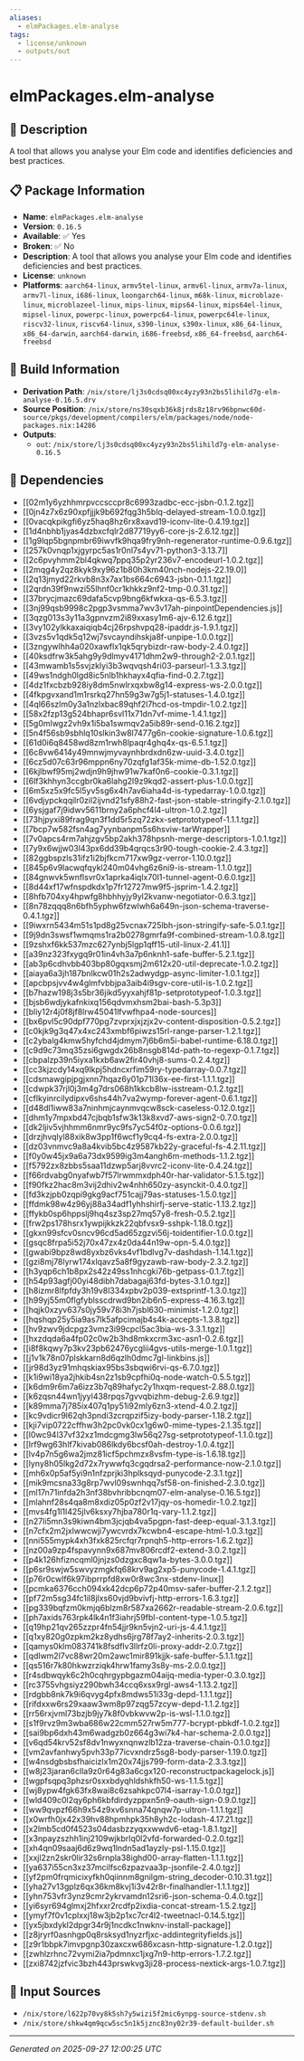 ```yaml
---
aliases:
  - elmPackages.elm-analyse
tags:
  - license/unknown
  - outputs/out
---
```


# elmPackages.elm-analyse

## 📝 Description

A tool that allows you analyse your Elm code and identifies deficiencies and best practices.

## 📋 Package Information

- **Name**: `elmPackages.elm-analyse`
- **Version**: `0.16.5`
- **Available**: ✅ Yes
- **Broken**: ✅ No
- **Description**: A tool that allows you analyse your Elm code and identifies deficiencies and best practices.
- **License**: `unknown`
- **Platforms**: `aarch64-linux`, `armv5tel-linux`, `armv6l-linux`, `armv7a-linux`, `armv7l-linux`, `i686-linux`, `loongarch64-linux`, `m68k-linux`, `microblaze-linux`, `microblazeel-linux`, `mips-linux`, `mips64-linux`, `mips64el-linux`, `mipsel-linux`, `powerpc-linux`, `powerpc64-linux`, `powerpc64le-linux`, `riscv32-linux`, `riscv64-linux`, `s390-linux`, `s390x-linux`, `x86_64-linux`, `x86_64-darwin`, `aarch64-darwin`, `i686-freebsd`, `x86_64-freebsd`, `aarch64-freebsd`

## 🔧 Build Information

- **Derivation Path**: `/nix/store/lj3s0cdsq00xc4yzy93n2bs5lihild7g-elm-analyse-0.16.5.drv`
- **Source Position**: `/nix/store/ns30sqxb36k8jrds8z18rv96bpnwc60d-source/pkgs/development/compilers/elm/packages/node/node-packages.nix:14286`
- **Outputs**:
  - `out`:  `/nix/store/lj3s0cdsq00xc4yzy93n2bs5lihild7g-elm-analyse-0.16.5`

## 🔗 Dependencies

- [[02m1y6yzhhmrpvccsccpr8c6993zadbc-ecc-jsbn-0.1.2.tgz]]
- [[0jn4z7x6z90xpfjjjk9b692fqg3h5blq-delayed-stream-1.0.0.tgz]]
- [[0vacqkpikgfi6yz5haq8hz6rx8xavd19-iconv-lite-0.4.19.tgz]]
- [[1d4nbhb1jyas4dzbxcfqlr2d87719yy6-core-js-2.6.12.tgz]]
- [[1g9lqp5bgnpmbr69iwvfk9hqa9fry9nh-regenerator-runtime-0.9.6.tgz]]
- [[257k0vnqp1xjgyrpc5as1r0nl7s4yv71-python3-3.13.7]]
- [[2c6pvyhmm2bl4qkwq7ppq35p2yr236v7-encodeurl-1.0.2.tgz]]
- [[2mqg4y2qz8kyk9xy96z1b80h3km40nch-nodejs-22.19.0]]
- [[2q13jmyd22rkvb8n3x7ax1bs664c6943-jsbn-0.1.1.tgz]]
- [[2qrdn39f9nwzi55lhnf0cr1khkkz9nf2-tmp-0.0.31.tgz]]
- [[37brycjmazc69dafa5cvp9bng6kfwkxa-qs-6.5.3.tgz]]
- [[3nj99qsb9998c2pgp3vsmma7wv3v17ah-pinpointDependencies.js]]
- [[3qzg013s3y11a3gpnvzm2i89xxasy1m6-ajv-6.12.6.tgz]]
- [[3vy102ylkkaxaiqiqb4cj26rpshvpq28-ipaddr.js-1.9.1.tgz]]
- [[3vzs5v1qdk5q12wj7svcayndihskja8f-unpipe-1.0.0.tgz]]
- [[3zngywlhh4a020xawflx1qk5qrybizdr-raw-body-2.4.0.tgz]]
- [[40ksdfrw3k5ahg9y9dlmyv4171dhm2w9-through2-2.0.1.tgz]]
- [[43mwamb1s5svjzklyi3b3wqvqsh4ri03-parseurl-1.3.3.tgz]]
- [[49ws1ndgh0lgd8ic5nlb1hkhayx4qfia-find-0.2.7.tgz]]
- [[4dz1fxcbzb928iy8dm5nwlrxqxbw8g14-express-ws-2.0.0.tgz]]
- [[4fkpgvxand1m1rsrkq27hn59g3w7g5j1-statuses-1.4.0.tgz]]
- [[4ql66szlm0y3a1nzlxbac89qhf2l7hcd-os-tmpdir-1.0.2.tgz]]
- [[58x2fzp13g524bhapr6svl11x71dn7vf-mime-1.4.1.tgz]]
- [[5g0mlwgz2vh9x1i5ba1swmqv2a5ib89r-send-0.16.2.tgz]]
- [[5n4f56sb9sbhlq10slkin3w8l7477g6n-cookie-signature-1.0.6.tgz]]
- [[61d0i6q8458wd8zm1rwh8lpaqr4ghq4x-qs-6.5.1.tgz]]
- [[6c8vw6414y49mnwjmyvaynhbrdxdn6zw-uuid-3.4.0.tgz]]
- [[6cz5d07c63r96mppn6ny70zqfg1af35k-mime-db-1.52.0.tgz]]
- [[6kjlbwf95mj2wdjn9h9jhw91w7kaf0n6-cookie-0.3.1.tgz]]
- [[6lf3khhyn3ccgbr0ka6lahg2l9z9kqd2-assert-plus-1.0.0.tgz]]
- [[6m5xz5x9fc5l5yv5sg6x4h7av6iaha4d-is-typedarray-1.0.0.tgz]]
- [[6vdjypckqqilr0zil2ijvnd21sfy88h2-fast-json-stable-stringify-2.1.0.tgz]]
- [[6ysjgaf7j9idwv5611brny2a6phcf4l4-ultron-1.0.2.tgz]]
- [[73hjpyxi89frag9qn3f1dd5r5zq72zkx-setprototypeof-1.1.1.tgz]]
- [[7bcp7w582fsn4ag7yynbanpm5s6hsviw-tarWrapper]]
- [[7v0apcs4rm7ahjzgv5bp2akh378hpsnh-merge-descriptors-1.0.1.tgz]]
- [[7y9x6wjjw03l43px6dd39b4qrqcs3r90-tough-cookie-2.4.3.tgz]]
- [[82ggbspzls31ifz1i2bjfkcm717xw9gz-verror-1.10.0.tgz]]
- [[845p6v9lacwqfqykl240m04vhg6z6ni9-is-stream-1.1.0.tgz]]
- [[84gnwvk5wnflsvr0x1aprka4iqlx70l1-tunnel-agent-0.6.0.tgz]]
- [[8d44xf17wfnspdkdx1p7fr12727mw9f5-jsprim-1.4.2.tgz]]
- [[8hfb704xy4hpwfg8hbhhyjy9yl2kvanw-negotiator-0.6.3.tgz]]
- [[8n78zqqq8n6bfh5yphw6fzwlwh6a649n-json-schema-traverse-0.4.1.tgz]]
- [[9iwxrn5434m51s1pd8g25vcnax725lbh-json-stringify-safe-5.0.1.tgz]]
- [[9j9dn3swsf1wmqms1ra2b0278gmrfa9f-combined-stream-1.0.8.tgz]]
- [[9zshxf6kk537mzc627ynbj5lgp1qff15-util-linux-2.41.1]]
- [[a39nz323fxygq9r01in4vh3a7p6nknh1-safe-buffer-5.2.1.tgz]]
- [[ab3p6cdhvbb403bp80gqxsmj2m612x20-util-deprecate-1.0.2.tgz]]
- [[aiaya6a3jh187bnlkcw01h2s2adwydgp-async-limiter-1.0.1.tgz]]
- [[apcbpsjvv4w4glmfvbbjpa3aib4i9sgv-core-util-is-1.0.2.tgz]]
- [[b7hazw198j3s5br36jikd5yyxahjf81p-setprototypeof-1.0.3.tgz]]
- [[bjsb6wdjykafnkixq156qdvmxhsm2bai-bash-5.3p3]]
- [[bliy12r4j0f8jf8lrw45041lfvwfhpa4-node-sources]]
- [[bx6pvl5c90dpf770pg7zvprxjxjzjx2v-content-disposition-0.5.2.tgz]]
- [[c0kjk9g3q47x4xc243xmbf6piwzs15rl-range-parser-1.2.1.tgz]]
- [[c2ybalg4kmw5hyfchd4jdmym7j6b6m5i-babel-runtime-6.18.0.tgz]]
- [[c9d9c73mq35zsi6gwgdx26b8nsgb814d-path-to-regexp-0.1.7.tgz]]
- [[cbpalzp39n5iyxa1kxb6aw2fir40vhj8-sums-0.2.4.tgz]]
- [[cc3kjzcdy14xq9lkpj5hdncxrfim59ry-typedarray-0.0.7.tgz]]
- [[cdsmawgipjpgjxnn7hqaz6y01p71l36x-ee-first-1.1.1.tgz]]
- [[cdwpk37rjl0j3m4g7drs068h1kkcb8lw-isstream-0.1.2.tgz]]
- [[cflkyinrcilydipxv6shs44h7va2wymp-forever-agent-0.6.1.tgz]]
- [[d48dl1iww83a7ninhmjcaynmvqcw8sck-caseless-0.12.0.tgz]]
- [[dhm1y7mpxbd47cjbqb1sfw3k13k8xvd7-aws-sign2-0.7.0.tgz]]
- [[dk2ljiv5vjhhmm6nmr9yc9fs7yc54f0z-options-0.0.6.tgz]]
- [[drzjhvqlyl88xik8w3pp1f6wcf1y9cq4-fs-extra-2.0.0.tgz]]
- [[dz03vnmvc9a8a4kvib5bc4z9587kb22y-graceful-fs-4.2.11.tgz]]
- [[f0y0w45jx9a6a73dx9599ig3m4angh6m-methods-1.1.2.tgz]]
- [[f5792zx8zbbs5saa11dzwp5arj8vvrc2-iconv-lite-0.4.24.tgz]]
- [[f66rdvabg0nyafwb7f57lrwmmxdph40r-har-validator-5.1.5.tgz]]
- [[f90fkz2hac8m3vij2dhiv2w4nhh650zy-asynckit-0.4.0.tgz]]
- [[fd3kzjpb0zqpi9gkg9acf751cajj79as-statuses-1.5.0.tgz]]
- [[ffdmk98w4z96yj88a34adf1yhhshirfj-serve-static-1.13.2.tgz]]
- [[ffykb0sp6hppslj9hq4sz3sp27mq57y8-fresh-0.5.2.tgz]]
- [[frw2ps178hsrx1ywpijkkzk22qbfvsx9-sshpk-1.18.0.tgz]]
- [[gkxn99sfcv0sncv96cd5ad65zgzvi56j-toidentifier-1.0.0.tgz]]
- [[gsqc8frpa5i52j70x47zx4z0da44n19w-opn-5.4.0.tgz]]
- [[gwabi9bpz8wd8yxbz6vks4vf1bdlvg7v-dashdash-1.14.1.tgz]]
- [[gzi8mj78lyrw174xlqavz5a8f9gyzawb-raw-body-2.3.2.tgz]]
- [[h3yqp6ch1b8px2s42z49ss1nhcgki76b-getpass-0.1.7.tgz]]
- [[h54p93agfj00yi48dibh7dabagaj63fd-bytes-3.1.0.tgz]]
- [[h8izmr8lfpfdy3h19v8l334xpbv2p039-extsprintf-1.3.0.tgz]]
- [[h99yj55m0flgfyblsscdrwd9bn2ib6n5-express-4.16.3.tgz]]
- [[hqjk0xzyv637s0jy59v78i3h7jsbl630-minimist-1.2.0.tgz]]
- [[hqshqp25y5ia9as7lk5afpcimajb4s4k-accepts-1.3.8.tgz]]
- [[hv9zwv9jdcpgz3vmz3i99cpcl5ac3bia-ws-3.3.1.tgz]]
- [[hxzdqda6a4fp02c0w2b3hd8mkxcrm3xc-asn1-0.2.6.tgz]]
- [[i8f8kqwy7p3kv23pb62476ycglii4gvs-utils-merge-1.0.1.tgz]]
- [[j1v1k78n07plskkarn8d6qzlh0dmc7gl-linkbins.js]]
- [[jr98d3yz91mhqskiax95bs3sbqwi6rvi-qs-6.7.0.tgz]]
- [[k1i9wi18ya2jhkib4sn2z1sb9cpfhi0q-node-watch-0.5.5.tgz]]
- [[k6dm9r6m7a6izz3b7q89hafyc2y1hxqm-request-2.88.0.tgz]]
- [[k6zqsn44wn1jyyl438rpqs7gvvqbizhm-debug-2.6.9.tgz]]
- [[k89mma7j785ix407q1py51i92mly6zn3-xtend-4.0.2.tgz]]
- [[kc9vdicr9l62qh3pndi3zcrqpzif5izy-body-parser-1.18.2.tgz]]
- [[kji7vip0722cffhw3h2pc0vk0cx1g6w0-mime-types-2.1.35.tgz]]
- [[l0wc94l37vf32xz1mdcgmg3lw56q27sg-setprototypeof-1.1.0.tgz]]
- [[lrf9wg63hlf7kivab086lkdy6bcsf0ah-destroy-1.0.4.tgz]]
- [[lv4p7n5g6wa2jmz81icf5pchmzx8vsfm-type-is-1.6.18.tgz]]
- [[lyny8h05lkg2d72x7rywwfq3cgqdrsa2-performance-now-2.1.0.tgz]]
- [[mh6x0p5af5yi9n1nfzprjki3hplksqyd-punycode-2.3.1.tgz]]
- [[mik9mcsna33g8rp7wvl09swnhqq7sf58-on-finished-2.3.0.tgz]]
- [[ml17n71infda2h3nf38bvhribbcnqm07-elm-analyse-0.16.5.tgz]]
- [[mlahnf28s4qa8m8xdiz05p0zf2v17jqy-os-homedir-1.0.2.tgz]]
- [[mvs4fg1l1l425jlv6ksxy7hjba780r1q-vary-1.1.2.tgz]]
- [[n27li5mn3s9kiwn4bm3jcjqb4va5pgpn-fast-deep-equal-3.1.3.tgz]]
- [[n7cfx2m2jxlwwcwji7ywcvrdx7kcwbn4-escape-html-1.0.3.tgz]]
- [[nni555mypk4xh3fxk825rcfqr7rpnqh5-http-errors-1.6.2.tgz]]
- [[nz00a9zp4fspavynn9x687mv806rcdf2-extend-3.0.2.tgz]]
- [[p4k126hfizncqml0jnjzs0dzgxc8qw1a-bytes-3.0.0.tgz]]
- [[p6sr9swjw5swvyzmgkfq68krv9ag2xp5-punycode-1.4.1.tgz]]
- [[p76r0cwlf6k97ibprrpfd8xw0r8wc3nx-stdenv-linux]]
- [[pcmka6376cch094xk42dcp6p72p40msv-safer-buffer-2.1.2.tgz]]
- [[pf72m5sg34fc1il8jlxs60vjd9bvivfj-http-errors-1.6.3.tgz]]
- [[pg339bqfzm0kmjq6blzm8r587xa2662r-readable-stream-2.0.6.tgz]]
- [[ph7axids763rpk4lk4n1f3iahrj59fbl-content-type-1.0.5.tgz]]
- [[q19hp21qv265zzpr4fn54jjr9kn5vjn2-uri-js-4.4.1.tgz]]
- [[q1xy820g0zpkm2kz8ydhs6jrg78f7ay2-inherits-2.0.3.tgz]]
- [[qamys0klm083741k8fsdflv3llrfz0li-proxy-addr-2.0.7.tgz]]
- [[qdlwm2l7vc88wr20m2awc1mir891kjjk-safe-buffer-5.1.1.tgz]]
- [[qs516r7k80hkwzrziqk4hrw1famy3s8y-ms-2.0.0.tgz]]
- [[r4sdbwqyk6c2h0cqhrgypbgazm04aijq-media-typer-0.3.0.tgz]]
- [[rc3755vhgsiyz290bwh34ccq6xsx9rgl-aws4-1.13.2.tgz]]
- [[rdgbb8nk7k9i6qvyg4pfx8mdws51i33g-depd-1.1.1.tgz]]
- [[rifdxxw6rs29xaaw3wm8p97zqg57zcyw-depd-1.1.2.tgz]]
- [[rr56rxjvml73bzjb9jy7k8f0vbkwvw2p-is-wsl-1.1.0.tgz]]
- [[s1f9rvz9m3wba686w22cmm527rw5m777-bcrypt-pbkdf-1.0.2.tgz]]
- [[sai9bp6dxh43m6wadgzb0z664g3wi7k4-har-schema-2.0.0.tgz]]
- [[v6qd54krv52sf8dv1nwyxnqnwzlb12za-traverse-chain-0.1.0.tgz]]
- [[vm2avfanhwy5pvh33p77icvxndrz5sg8-body-parser-1.19.0.tgz]]
- [[w4nsdgbsbsfhaicizlx1m20x74jjs799-form-data-2.3.3.tgz]]
- [[w8j23jaran6clla9z0r64g83a6cgx120-reconstructpackagelock.js]]
- [[wgpfsqpq3phzsr0sxxbdyqhldshkfh50-ws-1.1.5.tgz]]
- [[wj8ypw4fgk63fx8wai8c6zsahkpc07l4-isarray-1.0.0.tgz]]
- [[wld409c0l2qy6ph6kbfdirdyzppxn5n9-oauth-sign-0.9.0.tgz]]
- [[ww9qvpzf66h9x54z9xv6snna74qnqw7p-ultron-1.1.1.tgz]]
- [[x0wrfh0jx42x39hv88hpmhpk35h8yh2c-lodash-4.17.21.tgz]]
- [[x2lmb5cd0f4523s04dasbzzyqxxwwdv6-etag-1.8.1.tgz]]
- [[x3npayzszhh1inj2109wjkbrlq0l2vfd-forwarded-0.2.0.tgz]]
- [[xh4qn09saaj6d6z9wq1lndn5ad1ayzly-psl-1.15.0.tgz]]
- [[xxjl2zn2skr0lir32s6rnpla38ighd00-array-flatten-1.1.1.tgz]]
- [[ya637i55cn3xz37mcilfsc6zpazvaa3p-jsonfile-2.4.0.tgz]]
- [[yf2pm0frqmicixyfkh0qiinnm8gnilgm-string_decoder-0.10.31.tgz]]
- [[yha27v13gplz6qx36km8kvj1i3v42r8r-finalhandler-1.1.1.tgz]]
- [[yhn753vfr3ynz9cmr2ykrvamdn12sri6-json-schema-0.4.0.tgz]]
- [[yi6syr694glmxj2hfxxr2rcdfp2ixdia-concat-stream-1.5.2.tgz]]
- [[ymyf7f0v1cplxxj18w3jb2p1xc7cr4l2-tweetnacl-0.14.5.tgz]]
- [[yx5jbxdykl2dpgr34r9j1ncdkc1nwknv-install-package]]
- [[z8jryrf0asnhgp0q8rsksyd1nyzrfjxc-addintegrityfields.js]]
- [[z9r1bbpk7imvpgnp30zaxcxw686xcasn-http-signature-1.2.0.tgz]]
- [[zwhlzrhnc72vymi2ia7pdmnxc1jxg7n9-http-errors-1.7.2.tgz]]
- [[zxi8742jzfvic3bzh443prswkvg3ji28-process-nextick-args-1.0.7.tgz]]

## 📁 Input Sources

- `/nix/store/l622p70vy8k5sh7y5wizi5f2mic6ynpg-source-stdenv.sh`
- `/nix/store/shkw4qm9qcw5sc5n1k5jznc83ny02r39-default-builder.sh`

---
*Generated on 2025-09-27 12:00:25 UTC*
